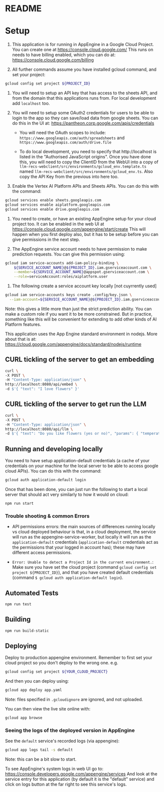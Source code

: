 # README

# Setup

1. This application is for running in AppEngine in a Google Cloud Project. You
   can create one at https://console.cloud.google.com/ This runs on needs to
   have billing enabled, which you can do at:
   https://console.cloud.google.com/billing

1. All further commands assume you have installed gcloud command, and set your
   project:

```sh
gcloud config set project ${PROJECT_ID}
```

1. You will need to setup an API key that has access to the sheets API, and from
   the domain that this applications runs from. For local development
   add `localhost` too.

1. You will need to setup some OAuth2 credentials for users to be able to login
   to the app so they can save/load data from google sheets. You can do this in
   the UI at: https://pantheon.corp.google.com/apis/credentials

   - You will need the OAuth scopes to include:
     `https://www.googleapis.com/auth/spreadsheets` and `https://www.googleapis.com/auth/drive.file`

   - To do local development, you need to specify that http://localhost is listed in the "Authorised JavaScript origins". Once you have done this, you will need to copy the ClientID from the WebUI into a copy of
     `llm-recs-webclient/src/environments/gcloud_env.template.ts` named
     `llm-recs-webclient/src/environments/gcloud_env.ts`. Also copy the API Key from the previous into here too.

1. Enable the Vertex AI Platform APIs and Sheets APIs. You can do this with the
   command:

```sh
gcloud services enable sheets.googleapis.com
gcloud services enable aiplatform.googleapis.com
gcloud services enable drive.googleapis.com
```

1. You need to create, or have an existing AppEngine setup for your cloud
   project too. It can be enabled in the web UI at
   https://console.cloud.google.com/appengine/start/create This will happen when
   you first deploy also, but it has to be setup before you can give permissions
   in the next step.

1. The AppEngine service account needs to have permission to make prediction
   requests. You can give this permission using:

```sh
gcloud iam service-accounts add-iam-policy-binding \
    ${SERVICE_ACCOUNT_NAME}@${PROJECT_ID}.iam.gserviceaccount.com \
    --member=${SERVICE_ACCOUNT_NAME}@appspot.gserviceaccount.com \
    --role=serviceAccount:roles/aiplatform.user
```

1. The following create a service account key locally [not cuyrrently used]

```sh
gcloud iam service-accounts keys create .config/key.json \
  --iam-account=${SERVICE_ACCOUNT_NAME}@${PROJECT_ID}.iam.gserviceaccount.com
```

Note: this gives a little more than just the strict prediction ability. You can
make a custom role if you want it to be more constrained. But in practice,
something like this will be convenient for extending to add other kinds of AI
Platform features.

This application uses the App Engine standard environment in nodejs. More about that is at: https://cloud.google.com/appengine/docs/standard/nodejs/runtime

## CURL tickling of the server to get an embedding

```sh
curl \
-X POST \
-H "Content-Type: application/json" \
http://localhost:8080/api/embed \
-d $'{ "text": "I love flowers" }'
```

## CURL tickling of the server to get run the LLM

```sh
curl \
-X POST \
-H "Content-Type: application/json" \
http://localhost:8080/api/llm \
-d $'{ "text": "Do you like flowers (yes or no)", "params": { "temperature": 0.9, "modelId": "text-bison-002" } }'
```

## Running and developing locally

You need to have setup application-default credentials (a cache of your credentials on your machine for the local server to be able to access google cloud APIs). You can do this with the command:

```sh
gcloud auth application-default login
```

Once that has been done, you can just run the following to start a local server that should act very similarly to how it would on cloud:

```sh
npm run start
```

### Trouble shooting & common Errors

- API permissions errors: the main sources of differences running locally vs
  cloud deployed behaviour is that, in a cloud deployment, the service will run
  as the appengine-service-worker, but locally it will run as the
  `application-default` credentials (`application-default` credentials act as
  the permissions that your logged in account has); these may have different access permissions.

- `Error: Unable to detect a Project Id in the current environment.`: Make sure
  you have set the cloud project (command `gcloud config set project ${PROJECT_ID}`), and that you have created default credentials (command `$ gcloud auth application-default login`).

## Automated Tests

```sh
npm run test
```

## Building

```sh
npm run build-static
```

## Deploying

Deploy to production appengine environment. Remember to first set your cloud
project so you don't deploy to the wrong one. e.g.

```sh
gcloud config set project ${YOUR_CLOUD_PROJECT}
```

And then you can deploy using:

```sh
gcloud app deploy app.yaml
```

Note: files specified in `.gcloudignore` are ignored, and not uploaded.

You can then view the live site online with:

```sh
gcloud app browse
```

### Seeing the logs of the deployed version in AppEngine

See the `default` service's recorded logs (via appengine):

```sh
gcloud app logs tail -s default
```

Note: this can be a bit slow to start.

To see AppEngine's system logs in web UI go to:
https://console.developers.google.com/appengine/services
And look at the service entry for this application (by default it is the
"default" service) and click on logs button at the far right to see this
service's logs.
